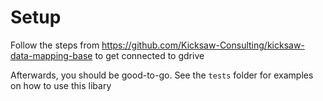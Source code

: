 # Setup

Follow the steps from https://github.com/Kicksaw-Consulting/kicksaw-data-mapping-base to get connected to gdrive

Afterwards, you should be good-to-go. See the `tests` folder for examples on how to use this libary

